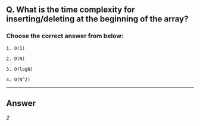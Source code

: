 ## Q. What is the time complexity for inserting/deleting at the beginning of the array?

### Choose the correct answer from below:

    1. O(1)

    2. O(N)

    3. O(logN)

    4. O(N^2)

---

## Answer
*2*
